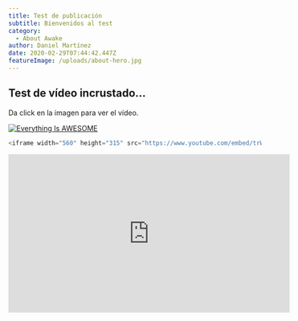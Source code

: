```yaml
---
title: Test de publicación
subtitle: Bienvenidos al test
category:
  - About Awake
author: Daniel Martínez
date: 2020-02-29T07:44:42.447Z
featureImage: /uploads/about-hero.jpg
---
```

## Test de vídeo incrustado...

Da click en la imagen para ver el vídeo.

[![Everything Is AWESOME](https://img.youtube.com/vi/StTqXEQ2l-Y/0.jpg)](https://www.youtube.com/watch?v=StTqXEQ2l-Y "Everything Is AWESOME")





```javascript
<iframe width="560" height="315" src="https://www.youtube.com/embed/trWiiIAuHHk" frameborder="0" allow="accelerometer; autoplay; encrypted-media; gyroscope; picture-in-picture" allowfullscreen=""></iframe>
```



<iframe width="560" height="315" src="https://www.youtube.com/embed/trWiiIAuHHk" frameborder="0" allow="accelerometer; autoplay; encrypted-media; gyroscope; picture-in-picture" allowfullscreen=""></iframe>